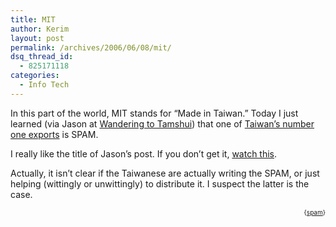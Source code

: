 ```yaml
---
title: MIT
author: Kerim
layout: post
permalink: /archives/2006/06/08/mit/
dsq_thread_id:
  - 825171118
categories:
  - Info Tech
---
```

In this part of the world, MIT stands for &#8220;Made in Taiwan.&#8221; Today I just learned (via Jason at <a href="http://wanderingtotamshui.blogspot.com/2006/06/tales-of-innovalue-pt-13-spam-spam.html" onclick="_gaq.push(['_trackEvent', 'outbound-article', 'http://wanderingtotamshui.blogspot.com/2006/06/tales-of-innovalue-pt-13-spam-spam.html', 'Wandering to Tamshui']);" >Wandering to Tamshui</a>) that one of <a href="http://www.scmagazine.com/uk/news/article/563495/two-thirds+spam+servers+taiwan+study+finds/" onclick="_gaq.push(['_trackEvent', 'outbound-article', 'http://www.scmagazine.com/uk/news/article/563495/two-thirds+spam+servers+taiwan+study+finds/', 'Taiwan&#8217;s number one exports']);" >Taiwan&#8217;s number one exports</a> is SPAM.

I really like the title of Jason&#8217;s post. If you don&#8217;t get it, <a href="http://youtube.com/watch?v=u08aYa_j8r4&#038;search=SPAM" onclick="_gaq.push(['_trackEvent', 'outbound-article', 'http://youtube.com/watch?v=u08aYa_j8r4&search=SPAM', 'watch this']);" >watch this</a>.

Actually, it isn&#8217;t clear if the Taiwanese are actually writing the SPAM, or just helping (wittingly or unwittingly) to distribute it. I suspect the latter is the case.  
<!-- technorati tags start -->

<div style="text-align:right;">
  <span style="font-size:x-small;">{<a href="http://www.technorati.com/tag/spam" onclick="_gaq.push(['_trackEvent', 'outbound-article', 'http://www.technorati.com/tag/spam', 'spam']);"  rel="tag">spam</a>}</span>


<!-- technorati tags end -->

